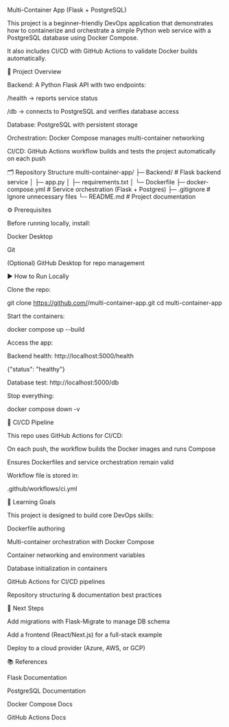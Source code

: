 Multi-Container App (Flask + PostgreSQL)

This project is a beginner-friendly DevOps application that demonstrates how to containerize and orchestrate a simple Python web service with a PostgreSQL database using Docker Compose.

It also includes CI/CD with GitHub Actions to validate Docker builds automatically.

🚀 Project Overview

Backend: A Python Flask API with two endpoints:

/health → reports service status

/db → connects to PostgreSQL and verifies database access

Database: PostgreSQL with persistent storage

Orchestration: Docker Compose manages multi-container networking

CI/CD: GitHub Actions workflow builds and tests the project automatically on each push

🗂 Repository Structure
multi-container-app/
├─ Backend/             # Flask backend service
│  ├─ app.py
│  ├─ requirements.txt
│  └─ Dockerfile
├─ docker-compose.yml   # Service orchestration (Flask + Postgres)
├─ .gitignore           # Ignore unnecessary files
└─ README.md            # Project documentation

⚙️ Prerequisites

Before running locally, install:

Docker Desktop

Git

(Optional) GitHub Desktop
 for repo management

▶️ How to Run Locally

Clone the repo:

git clone https://github.com/<your-username>/multi-container-app.git
cd multi-container-app


Start the containers:

docker compose up --build


Access the app:

Backend health: http://localhost:5000/health

{"status": "healthy"}


Database test: http://localhost:5000/db

Stop everything:

docker compose down -v

🧪 CI/CD Pipeline

This repo uses GitHub Actions for CI/CD:

On each push, the workflow builds the Docker images and runs Compose

Ensures Dockerfiles and service orchestration remain valid

Workflow file is stored in:

.github/workflows/ci.yml

🎯 Learning Goals

This project is designed to build core DevOps skills:

Dockerfile authoring

Multi-container orchestration with Docker Compose

Container networking and environment variables

Database initialization in containers

GitHub Actions for CI/CD pipelines

Repository structuring & documentation best practices

📝 Next Steps

Add migrations with Flask-Migrate to manage DB schema

Add a frontend (React/Next.js) for a full-stack example

Deploy to a cloud provider (Azure, AWS, or GCP)

📚 References

Flask Documentation

PostgreSQL Documentation

Docker Compose Docs

GitHub Actions Docs
